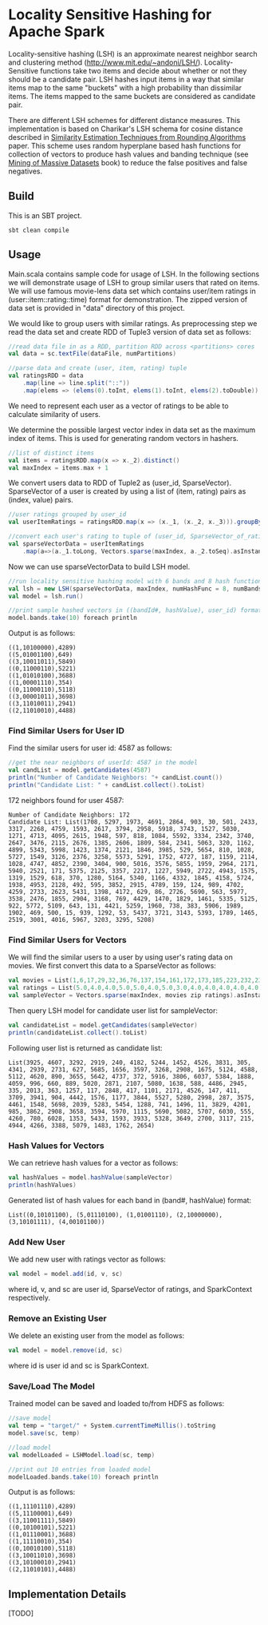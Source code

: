 # Locality Sensitive Hashing for Apache Spark #

Locality-sensitive hashing (LSH) is an approximate nearest neighbor search and clustering method (http://www.mit.edu/~andoni/LSH/). Locality-Sensitive functions take two items and decide about whether or not they should be a candidate pair. LSH hashes input items in a way that similar items map to the same "buckets" with a high probability than dissimilar items. The items mapped to the same buckets are considered as candidate pair. 

There are different LSH schemes for different distance measures. This implementation is based on Charikar's LSH schema for cosine distance described in [Similarity Estimation Techniques from Rounding Algorithms](http://www.cs.princeton.edu/courses/archive/spr04/cos598B/bib/CharikarEstim.pdf) paper. This scheme uses random hyperplane based hash functions for collection of vectors to produce hash values and banding technique (see [Mining of Massive Datasets](http://mmds.org) book) to reduce the false positives and false negatives.

## Build ##

This is an SBT project.
```
sbt clean compile
```

## Usage ##

Main.scala contains sample code for usage of LSH. In the following sections we will demonstrate 
usage of LSH to group similar users that rated on items. We will use famous movie-lens data set 
which contains user/item ratings in (user::item::rating::time) format for demonstration. 
The zipped version of data set is provided in "data" directory of this project. 

We would like to group users with similar ratings. As preprocessing step we read the data set and create RDD of Tuple3 version of data set as follows:

```scala
//read data file in as a RDD, partition RDD across <partitions> cores
val data = sc.textFile(dataFile, numPartitions)

//parse data and create (user, item, rating) tuple
val ratingsRDD = data
    .map(line => line.split("::"))
    .map(elems => (elems(0).toInt, elems(1).toInt, elems(2).toDouble))
```

We need to represent each user as a vector of ratings to be able to calculate similarity of users. 

We determine the possible largest vector index in data set as the maximum index of items. This is used for generating random vectors in hashers. 

```scala
//list of distinct items
val items = ratingsRDD.map(x => x._2).distinct()
val maxIndex = items.max + 1
```

We convert users data to RDD of Tuple2 as (user_id, SparseVector). SparseVector of a user is created by using a list of (item, rating) pairs as (index, value) pairs.

```scala
//user ratings grouped by user_id
val userItemRatings = ratingsRDD.map(x => (x._1, (x._2, x._3))).groupByKey().cache()

//convert each user's rating to tuple of (user_id, SparseVector_of_ratings)
val sparseVectorData = userItemRatings
    .map(a=>(a._1.toLong, Vectors.sparse(maxIndex, a._2.toSeq).asInstanceOf[SparseVector]))
```

Now we can use sparseVectorData to build LSH model. 

```scala
//run locality sensitive hashing model with 6 bands and 8 hash functions
val lsh = new LSH(sparseVectorData, maxIndex, numHashFunc = 8, numBands = 6)
val model = lsh.run()

//print sample hashed vectors in ((bandId#, hashValue), user_id) format
model.bands.take(10) foreach println
```
Output is as follows:

```
((1,10100000),4289)
((5,01001100),649)
((3,10011011),5849)
((0,11000110),5221)
((1,01010100),3688)
((1,00001110),354)
((0,11000110),5118)
((3,00001011),3698)
((3,11010011),2941)
((2,11010010),4488)
```

### Find Similar Users for User ID ###
Find the similar users for user id: 4587 as follows:

```scala
//get the near neighbors of userId: 4587 in the model
val candList = model.getCandidates(4587)
println("Number of Candidate Neighbors: "+ candList.count())
println("Candidate List: " + candList.collect().toList)
```

172 neighbors found for user 4587:

```
Number of Candidate Neighbors: 172
Candidate List: List(1708, 5297, 1973, 4691, 2864, 903, 30, 501, 2433, 3317, 2268, 4759, 1593, 2617, 3794, 2958, 5918, 3743, 1527, 5030, 1271, 4713, 4095, 2615, 1948, 597, 818, 1084, 5592, 3334, 2342, 3740, 2647, 3476, 2115, 2676, 1385, 2606, 1809, 584, 2341, 5063, 320, 1162, 4899, 5343, 5998, 1423, 1374, 2121, 1846, 3985, 529, 5654, 810, 1028, 5727, 1549, 3126, 2376, 3258, 5573, 5291, 1752, 4727, 187, 1159, 2114, 1028, 4747, 4852, 2390, 3404, 900, 5016, 3576, 5855, 1959, 2964, 2171, 5940, 2521, 171, 5375, 2125, 3357, 2217, 1227, 5949, 2722, 4943, 1575, 1319, 1529, 618, 370, 1280, 5164, 5340, 1166, 4332, 1845, 4158, 5724, 1938, 4953, 2128, 492, 595, 3852, 2915, 4789, 159, 124, 989, 4702, 4259, 2733, 2623, 5431, 1398, 4172, 629, 86, 2726, 5690, 563, 5977, 3538, 2476, 1855, 2904, 3168, 769, 4429, 1470, 1829, 1461, 5335, 5125, 922, 5772, 5109, 643, 131, 4421, 5259, 1960, 738, 383, 5906, 1989, 1902, 469, 500, 15, 939, 1292, 53, 5437, 3721, 3143, 5393, 1789, 1465, 2519, 3001, 4016, 5967, 3203, 3295, 5208)
```

### Find Similar Users for Vectors ###

We will find the similar users to a user by using user's rating data on movies. We first 
convert this data to a SparseVector as follows:
```scala
val movies = List(1,6,17,29,32,36,76,137,154,161,172,173,185,223,232,235,260,272,296,300,314,316,318,327,337,338,348)
val ratings = List(5.0,4.0,4.0,5.0,5.0,4.0,5.0,3.0,4.0,4.0,4.0,4.0,4.0,5.0,5.0,4.0,5.0,5.0,4.0,4.0,4.0,5.0,5.0,5.0,4.0,4.0,4.0)
val sampleVector = Vectors.sparse(maxIndex, movies zip ratings).asInstanceOf[SparseVector]
```
Then query LSH model for candidate user list for sampleVector:
```scala
val candidateList = model.getCandidates(sampleVector)
println(candidateList.collect().toList)
```

Following user list is returned as candidate list:
```
List(3925, 4607, 3292, 2919, 240, 4182, 5244, 1452, 4526, 3831, 305, 4341, 2939, 2731, 627, 5685, 1656, 3597, 3268, 2908, 1675, 5124, 4588, 5112, 4620, 890, 3655, 5642, 4737, 372, 5916, 3806, 6037, 5384, 1888, 4059, 996, 660, 889, 5020, 2871, 2107, 5080, 1638, 588, 4486, 2945, 335, 2013, 363, 1257, 117, 2848, 417, 1101, 2171, 4526, 147, 411, 3709, 3941, 904, 4442, 1576, 1177, 3844, 5527, 5280, 2998, 287, 3575, 4461, 1548, 5698, 2039, 5283, 5454, 1288, 741, 1496, 11, 3829, 4201, 985, 3862, 2908, 3658, 3594, 5970, 1115, 5690, 5082, 5707, 6030, 555, 4260, 780, 6028, 1353, 5433, 1593, 3933, 5328, 3649, 2700, 3117, 215, 4944, 4266, 3388, 5079, 1483, 1762, 2654)
```

### Hash Values for Vectors ###

We can retrieve hash values for a vector as follows:
```scala
val hashValues = model.hashValue(sampleVector)
println(hashValues)
```

Generated list of hash values for each band in (band#, hashValue) format:

```
List((0,10101100), (5,01110100), (1,01001110), (2,10000000), (3,10101111), (4,00101100))
```

### Add New User ###

We add new user with ratings vector as follows:
```scala
val model = model.add(id, v, sc)
```
where id, v, and sc are user id, SparseVector of ratings, and SparkContext respectively.

### Remove an Existing User ###

We delete an existing user from the model as follows:
```scala
val model = model.remove(id, sc)
```
where id is user id and sc is SparkContext.

### Save/Load The Model ###

Trained model can be saved and loaded to/from HDFS as follows:

```scala
//save model
val temp = "target/" + System.currentTimeMillis().toString
model.save(sc, temp)

//load model
val modelLoaded = LSHModel.load(sc, temp)

//print out 10 entries from loaded model
modelLoaded.bands.take(10) foreach println
```
Output is as follows:

```
((1,11101110),4289)
((5,11100001),649)
((3,11001111),5849)
((0,10100101),5221)
((1,01110001),3688)
((1,11110010),354)
((0,10010100),5118)
((3,10011010),3698)
((3,10100010),2941)
((2,11010101),4488)
```

## Implementation Details ##

[TODO]